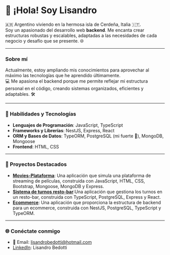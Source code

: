# 👋 ¡Hola! Soy Lisandro

🇦🇷 Argentino viviendo en la hermosa isla de Cerdeña, Italia 🇮🇹.  
Soy un apasionado del desarrollo web **backend**. Me encanta crear estructuras robustas y escalables, adaptadas a las necesidades de cada negocio y desafío que se presente. 🌐

---

### Sobre mí

Actualmente, estoy ampliando mis conocimientos para aprovechar al máximo las tecnologías que he aprendido últimamente.  
💻 Me apasiona el backend porque me permite reflejar mi estructura personal en el código, creando sistemas organizados, eficientes y adaptables. 🛠️

---

### 🚀 Habilidades y Tecnologías

- **Lenguajes de Programación**: JavaScript, TypeScript
- **Frameworks y Librerías**: NestJS, Express, React
- **ORM y Bases de Datos**: TypeORM, PostgreSQL (mi fuerte 💪), MongoDB, Mongoose
- **Frontend**: HTML, CSS

---

### 📂 Proyectos Destacados

- **[Movies-Plataforma](https://github.com/Lisandro85/Movies-Plataforma)**: Una aplicación que simula una plataforma de streaming de películas, construida con JavaScript, HTML, CSS, Bootstrap, Mongoose, MongoDB y Express.
- **[Sistema de turnos resto-bar](https://github.com/Lisandro85/sistema-de-turnos-resto-bar)**:Una aplicación que gestiona los turnos en un resto-bar, construida con TypeScript, PostgreSQL, Express y React.
- **[Ecommerce](https://github.com/Lisandro85/ecommerceDeploy)**: Una aplicación que proporciona la estructura de backend para un ecommerce, construida con NestJS, PostgreSQL, TypeScript y TypeORM.

---

### 🌐 Conéctate conmigo

- 📧 Email: [lisandrobedotti@hotmail.com](mailto:lisandrobedotti@hotmail.com)
- [LinkedIn](https://www.linkedin.com/in/lisandro-bedotti-93733a299): Lisandro Bedotti




